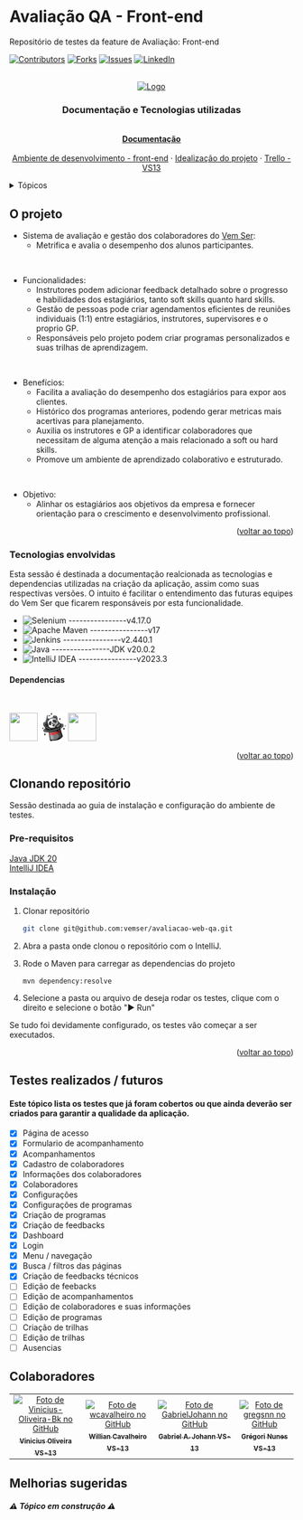 # Avaliação QA - Front-end

<a name="readme-top">Repositório de testes da feature de Avaliação: Front-end</a>

[![Contributors][contributors-shield]][contributors-url]
[![Forks][forks-shield]][forks-url]
[![Issues][issues-shield]][issues-url]
[![LinkedIn][linkedin-shield]][linkedin-url]


<br />
<div align="center">
  <a href="https://www.dbccompany.com.br/">
    <img src="https://www.dbccompany.com.br/app/themes/dbccompany/public/images/headers/Vem-Ser-DBC-04_1920x600.374ad9.jpg" alt="Logo" >
  </a>

  <h3 align="center">Documentação e Tecnologias utilizadas</h3>

  <p align="center">
    <br />
    <a href="https://docs.google.com/document/d/1oF3X_u_c3ol7XRCZgz2CpVQyGNGa0JKZ/edit"><strong>Documentação</strong></a>
    <br />
    <br />
    <a href="http://vemser-dbc.dbccompany.com.br:39000/vemser/vemser-front/acesso">Ambiente de desenvolvimento - front-end</a>
    ·
    <a href="https://docs.google.com/document/d/11h7qCMG_SH4adgtSLSYzwGLOa0yHAaYCRB0RcPviP6Q/edit">Idealização do projeto</a>
    ·
    <a href="https://trello.com/b/67rMFFKK/vs13-avalia%C3%A7%C3%A3o">Trello - VS13</a>
  </p>
</div>


<details>
  <summary>Tópicos</summary>
  <ol>
    <li>
      <a href="#o-projeto">O projeto</a>
      <ul>
        <li><a href="#tecnologias-envolvidas">Tecnologias envolvidas</a></li>
      </ul>
    </li>
    <li>
      <a href="#clonando-repositorio">Clonando repositório</a>
      <ul>
        <li><a href="#pre-requisitos">Pre-requisitos</a></li>
        <li><a href="#instalacao">Instalação</a></li>
      </ul>
    </li>
    <li><a href="#contact">Contact</a></li>
  </ol>
</details>



## O projeto

- Sistema de avaliação e gestão dos colaboradores do [Vem Ser](https://www.dbccompany.com.br/vem-ser/):
  - Metrifica e avalia o desempenho dos alunos participantes.
    
<br>

- Funcionalidades:
  - Instrutores podem adicionar feedback detalhado sobre o progresso e habilidades dos estagiários, tanto soft skills quanto hard skills.
  - Gestão de pessoas pode criar agendamentos eficientes de reuniões individuais (1:1) entre estagiários, instrutores, supervisores e o proprio GP.
  - Responsáveis pelo projeto podem criar programas personalizados e suas trilhas de aprendizagem.
    
<br>

- Benefícios:
  - Facilita a avaliação do desempenho dos estagiários para expor aos clientes.
  - Histórico dos programas anteriores, podendo gerar metricas mais acertivas para planejamento.
  - Auxilia os instrutores e GP a identificar colaboradores que necessitam de alguma atenção a mais relacionado a soft ou hard skills.
  - Promove um ambiente de aprendizado colaborativo e estruturado.
    
<br>
  
- Objetivo:
  - Alinhar os estagiários aos objetivos da empresa e fornecer orientação para o crescimento e desenvolvimento profissional.

<p align="right">(<a href="#readme-top">voltar ao topo</a>)</p>



### Tecnologias envolvidas

Esta sessão é destinada a documentação realcionada as tecnologias e dependencias utilizadas na criação da aplicação, assim como suas respectivas versões. O intuito é facilitar o entendimento das futuras equipes do Vem Ser que ficarem responsáveis por esta funcionalidade. 

* ![Selenium](https://img.shields.io/badge/-selenium-%43B02A?style=for-the-badge&logo=selenium&logoColor=white) ----------------v4.17.0
* ![Apache Maven](https://img.shields.io/badge/Apache%20Maven-C71A36?style=for-the-badge&logo=Apache%20Maven&logoColor=white) ----------------v17
* ![Jenkins](https://img.shields.io/badge/jenkins-%232C5263.svg?style=for-the-badge&logo=jenkins&logoColor=white) ----------------v2.440.1
* ![Java](https://img.shields.io/badge/java-%23ED8B00.svg?style=for-the-badge&logo=openjdk&logoColor=white) ----------------JDK v20.0.2
* ![IntelliJ IDEA](https://img.shields.io/badge/IntelliJIDEA-000000.svg?style=for-the-badge&logo=intellij-idea&logoColor=white) ----------------v2023.3

#### Dependencias

<br>

<img src="https://cdn.jsdelivr.net/gh/devicons/devicon@latest/icons/junit/junit-original.svg" height="50" width="50"/> <img src="https://raw.githubusercontent.com/faker-js/faker/HEAD/docs/public/logo.svg" height="50" width="50"/><img src="https://avatars.githubusercontent.com/u/45949248?s=280&v=4" height="50" width="50"/> 
<br>

<p align="right">(<a href="#readme-top">voltar ao topo</a>)</p>


<!-- GETTING STARTED -->
## Clonando repositório

Sessão destinada ao guia de instalação e configuração do ambiente de testes.

### Pre-requisitos

[Java JDK 20](https://www.oracle.com/java/technologies/javase/jdk20-archive-downloads.html)
<br>
[IntelliJ IDEA](https://www.jetbrains.com/pt-br/idea/download/?section=windows)

### Instalação

1. Clonar repositório
   ```sh
   git clone git@github.com:vemser/avaliacao-web-qa.git
   ```
2. Abra a pasta onde clonou o repositório com o IntelliJ.

3. Rode o Maven para carregar as dependencias do projeto
   ```mvn
   mvn dependency:resolve
   ```
4. Selecione a pasta ou arquivo de deseja rodar os testes, clique com o direito e selecione o botão "▶ Run"

Se tudo foi devidamente configurado, os testes vão começar a ser executados.

<p align="right">(<a href="#readme-top">voltar ao topo</a>)</p>

## Testes realizados / futuros

#### Este tópico lista os testes que já foram cobertos ou que ainda deverão ser criados para garantir a qualidade da aplicação. 

- [x] Página de acesso
- [x] Formulario de acompanhamento
- [x] Acompanhamentos
- [x] Cadastro de colaboradores
- [x] Informações dos colaboradores
- [x] Colaboradores
- [x] Configurações
- [x] Configurações de programas
- [x] Criação de programas
- [x] Criação de feedbacks
- [x] Dashboard
- [x] Login
- [x] Menu / navegação
- [x] Busca / filtros das páginas
- [x] Criação de feedbacks técnicos
- [ ] Edição de feebacks
- [ ] Edição de acompanhamentos
- [ ] Edição de colaboradores e suas informações
- [ ] Edição de programas
- [ ] Criação de trilhas
- [ ] Edição de trilhas
- [ ] Ausencias 

## Colaboradores

<table>
    <tr>
      <td align="center">
        <a href="https://github.com/Vinicius-Oliveira-Bk">
          <img src="https://avatars.githubusercontent.com/u/37668297?v=4" width="100px;" alt="Foto de Vinicius-Oliveira-Bk no GitHub"/><br>
          <sub>
            <b>Vinicius Oliveira VS-13</b>
          </sub>
        </a>
      </td>
       <td align="center">
        <a href="https://github.com/wcavalheiro">
          <img src="https://avatars.githubusercontent.com/u/63076498?v=4" width="100px;" alt="Foto de wcavalheiro no GitHub"/><br>
          <sub>
            <b>Willian Cavalheiro VS-13</b>
          </sub>
        </a>
      </td>
      <td align="center">
        <a href="https://github.com/GabrielJohann">
          <img src="https://avatars.githubusercontent.com/u/114251516?v=4" width="100px;" alt="Foto de GabrielJohann no GitHub"/><br>
          <sub>
            <b>Gabriel A. Johann VS-13</b>
          </sub>
        </a>
      </td>
      <td align="center">
        <a href="https://github.com/gregsnn">
          <img src="https://avatars.githubusercontent.com/u/74692139?v=4" width="100px;" alt="Foto de gregsnn no GitHub"/><br>
          <sub>
            <b>Grégori Nunes VS-13</b>
          </sub>
        </a>
      </td>
  </table>

## Melhorias sugeridas

##### :warning: Tópico em construção :warning: </strong>

<!-- Adicionar contato e QAs envolvidos em cada edição do Vem Ser
## Contact

Your Name - [@your_twitter](https://twitter.com/your_username) - email@example.com

Project Link: [https://github.com/your_username/repo_name](https://github.com/your_username/repo_name)

<p align="right">(<a href="#readme-top">voltar ao topo</a>)</p>

-->

<!-- MARKDOWN LINKS & IMAGES -->
<!-- https://www.markdownguide.org/basic-syntax/#reference-style-links -->
[contributors-shield]: https://img.shields.io/github/contributors/othneildrew/Best-README-Template.svg?style=for-the-badge
[contributors-url]: https://github.com/vemser/avaliacao-web-qa/graphs/contributors
[forks-shield]: https://img.shields.io/github/forks/othneildrew/Best-README-Template.svg?style=for-the-badge
[forks-url]: https://github.com/vemser/avaliacao-web-qa/network/members
[issues-shield]: https://img.shields.io/github/issues/othneildrew/Best-README-Template.svg?style=for-the-badge
[issues-url]: https://github.com/vemser/avaliacao-web-qa/issues
[linkedin-shield]: https://img.shields.io/badge/-LinkedIn-black.svg?style=for-the-badge&logo=linkedin&colorB=555
[linkedin-url]: https://www.linkedin.com/company/dbc-company/mycompany/

[product-screenshot]: images/screenshot.png
